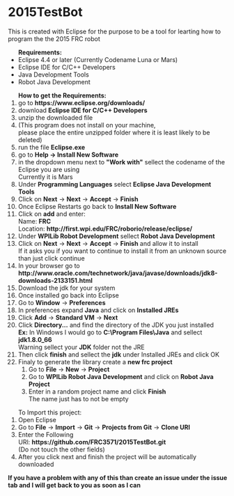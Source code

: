 # 2015TestBot

This is created with Eclipse for the purpose to be a tool for learting how to program the the 2015 FRC robot

<ul><b>Requirements:</b>
<li>Eclipse 4.4 or later (Currently Codename Luna or Mars)</li>
<li>Eclipse IDE for C/C++ Developers</li>
<li>Java Development Tools</li>
<li>Robot Java Development</li>
</ul>
<ol><b>How to get the Requirements:</b>
<li>go to <b>https://www.eclipse.org/downloads/</b></li>
<li>download <b>Eclipse IDE for C/C++ Developers</b></li>
<li>unzip the downloaded file</li>
<li>(This program does not install on your machine,<br/> please place the entire unzipped folder where it is least likely to be deleted)</li>
<li>run the file <b>Eclipse.exe</b></li>
<li>go to <b>Help → Install New Software</b></li>
<li>in the dropdown menu next to <b>"Work with"</b> sellect the codename of the Eclipse you are using<br/>Currently it is Mars</li>
<li>Under <b>Programming Languages</b> select <b>Eclipse Java Development Tools</b></li>
<li>Click on <b>Next</b> → <b>Next</b> → <b>Accept</b> → <b>Finish</b></li>
<li>Once Eclipse Restarts go back to <b>Install New Software</b></li>
<li>Click on <b>add</b> and enter:<br/>
    Name: <b>FRC</b><br/>
    Location: <b>http://first.wpi.edu/FRC/roborio/release/eclipse/</b></li>
<li>Under <b>WPILib Robot Development</b> sellect <b>Robot Java Development</b></li>
<li>Click on <b>Next</b> → <b>Next</b> → <b>Accept</b> → <b>Finish</b> and allow it to install<br/>
If it asks you if you want to continue to install it from an unknown source than just click continue</li>
<li>In your browser go to <b>http://www.oracle.com/technetwork/java/javase/downloads/jdk8-downloads-2133151.html</b></li>
<li>Download the jdk for your system</li>
<li>Once installed go back into Eclipse</li>
<li>Go to <b>Window</b> → <b>Preferences</b></li>
<li>In preferences expand <b>Java</b> and click on <b>Installed JREs</b></li>
<li>Click <b>Add</b> → <b>Standard VM</b> → <b>Next</b></li>
<li>Click <b>Directory...</b> and find the directory of the JDK you just installed<br/>
    <b>Ex:</b> In Windows I would go to <b>C:\Program Files\Java</b> and sellect <b>jdk1.8.0_66</b> <br/>
    Warning sellect your <b>JDK</b> folder not the JRE</li>
<li>Then click <b>finish</b> and sellect the <b>jdk</b> under Installed JREs and click OK</li>
<li>Finaly to generate the library create a <b>new frc project</b><br/>
<ol><li>Go to <b>File</b> → <b>New</b> → <b>Project</b></li>
	<li>Go to <b>WPILib Robot Java Development</b> and click on <b>Robot Java Project</b></li>
	<li>Enter in a random project name and click <b>Finish</b><br/>The name just has to not be empty</li></ol></li>
</ol>

<ol>To Import this project:
<li>Open Eclipse</li>
<li>Go to <b>File</b> → <b>Import</b> → <b>Git</b> → <b>Projects from Git</b> → <b>Clone URl</b></li>
<li>Enter the Following<br/>
URl: <b>https://github.com/FRC3571/2015TestBot.git</b><br/>
(Do not touch the other fields)</li>
<li>After you click next and finish the project will be automatically downloaded</li>
</ol>
<b>If you have a problem with any of this than create an issue under the issue tab and I will get back to you as soon as I can</b>
